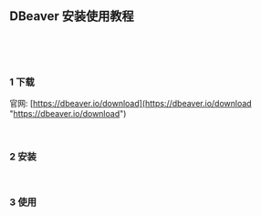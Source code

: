 ## DBeaver 安装使用教程  

​    

​    

### 1 下载  

官网: [https://dbeaver.io/download](https://dbeaver.io/download "https://dbeaver.io/download")  

​    

### 2 安装  

​    

### 3 使用  



